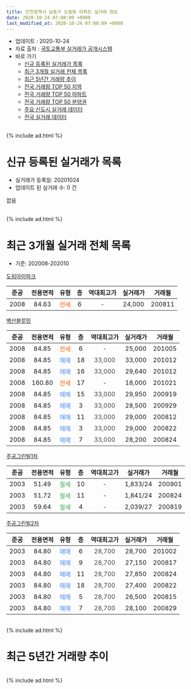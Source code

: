 ```yaml
---
title: 인천광역시 남동구 도림동 아파트 실거래 정보
date: 2020-10-24 07:08:09 +0900
last_modified_at: 2020-10-24 07:08:09 +0900
---
```


* 업데이트 : 2020-10-24
* 자료 출처 : [국토교통부 실거래가 공개시스템](http://rt.molit.go.kr)
* 바로 가기
    * [신규 등록된 실거래가 목록](#신규-등록된-실거래가-목록)
    * [최근 3개월 실거래 전체 목록](#최근-3개월-실거래-전체-목록)
    * [최근 5년간 거래량 추이](#최근-5년간-거래량-추이)
    * [전국 거래량 TOP 50 지역](https://inasie.github.io/apt-trade-info/최근-3개월-전국에서-가장-거래가-많이-발생한-지역)
    * [전국 거래량 TOP 50 아파트](https://inasie.github.io/apt-trade-info/최근-3개월-전국에서-가장-거래가-많이-발생한-아파트)
    * [전국 거래량 TOP 50 분양권](https://inasie.github.io/apt-trade-info/최근-3개월-전국에서-가장-거래가-많이-발생한-분양권)
    * [주요 신도시 실거래 데이터](https://inasie.github.io/apt-trade-info/주요-신도시)
    * [전국 실거래 데이터](https://inasie.github.io/apt-trade-info/전국)
<br>
{% include ad.html %}
<br>

# 신규 등록된 실거래가 목록
* 실거래가 등록일: 20201024
* 업데이트 된 실거래 수: 0 건

없음

<br>
{% include ad.html %}
<br>

# 최근 3개월 실거래 전체 목록
* 기준: 202008-202010


[도림아이파크](https://search.naver.com/search.naver?query=%EC%9D%B8%EC%B2%9C%EA%B4%91%EC%97%AD%EC%8B%9C+%EB%82%A8%EB%8F%99%EA%B5%AC+%EB%8F%84%EB%A6%BC%EB%8F%99+%EB%8F%84%EB%A6%BC%EC%95%84%EC%9D%B4%ED%8C%8C%ED%81%AC)

|준공|전용면적|유형|층|역대최고가|실거래가|거래월|
|:---:|:---:|:---:|:---:|:---:|:---:|:---:|
|2008|84.63|<span style="color:#ff5a00">전세</span>|6|<span style="color:#444444">-</span>|24,000|200811|

[벽산블루밍](https://search.naver.com/search.naver?query=%EC%9D%B8%EC%B2%9C%EA%B4%91%EC%97%AD%EC%8B%9C+%EB%82%A8%EB%8F%99%EA%B5%AC+%EB%8F%84%EB%A6%BC%EB%8F%99+%EB%B2%BD%EC%82%B0%EB%B8%94%EB%A3%A8%EB%B0%8D)

|준공|전용면적|유형|층|역대최고가|실거래가|거래월|
|:---:|:---:|:---:|:---:|:---:|:---:|:---:|
|2008|84.85|<span style="color:#ff5a00">전세</span>|6|<span style="color:#444444">-</span>|25,000|201005|
|2008|84.85|<span style="color:#4285f3">매매</span>|18|<span style="color:#444444">33,000</span>|33,000|201012|
|2008|84.85|<span style="color:#4285f3">매매</span>|16|<span style="color:#444444">33,000</span>|29,640|201012|
|2008|160.80|<span style="color:#ff5a00">전세</span>|17|<span style="color:#444444">-</span>|18,000|201021|
|2008|84.85|<span style="color:#4285f3">매매</span>|15|<span style="color:#444444">33,000</span>|29,950|200919|
|2008|84.85|<span style="color:#4285f3">매매</span>|3|<span style="color:#444444">33,000</span>|28,500|200929|
|2008|84.85|<span style="color:#4285f3">매매</span>|11|<span style="color:#444444">33,000</span>|29,000|200812|
|2008|84.85|<span style="color:#4285f3">매매</span>|3|<span style="color:#444444">33,000</span>|29,000|200822|
|2008|84.85|<span style="color:#4285f3">매매</span>|7|<span style="color:#444444">33,000</span>|28,200|200824|

[주공그린빌1차](https://search.naver.com/search.naver?query=%EC%9D%B8%EC%B2%9C%EA%B4%91%EC%97%AD%EC%8B%9C+%EB%82%A8%EB%8F%99%EA%B5%AC+%EB%8F%84%EB%A6%BC%EB%8F%99+%EC%A3%BC%EA%B3%B5%EA%B7%B8%EB%A6%B0%EB%B9%8C1%EC%B0%A8)

|준공|전용면적|유형|층|역대최고가|실거래가|거래월|
|:---:|:---:|:---:|:---:|:---:|:---:|:---:|
|2003|51.49|<span style="color:#34a853">월세</span>|10|<span style="color:#444444">-</span>|1,833/24|200901|
|2003|51.72|<span style="color:#34a853">월세</span>|11|<span style="color:#444444">-</span>|1,841/24|200824|
|2003|59.64|<span style="color:#34a853">월세</span>|4|<span style="color:#444444">-</span>|2,039/27|200819|

[주공그린빌2차](https://search.naver.com/search.naver?query=%EC%9D%B8%EC%B2%9C%EA%B4%91%EC%97%AD%EC%8B%9C+%EB%82%A8%EB%8F%99%EA%B5%AC+%EB%8F%84%EB%A6%BC%EB%8F%99+%EC%A3%BC%EA%B3%B5%EA%B7%B8%EB%A6%B0%EB%B9%8C2%EC%B0%A8)

|준공|전용면적|유형|층|역대최고가|실거래가|거래월|
|:---:|:---:|:---:|:---:|:---:|:---:|:---:|
|2003|84.80|<span style="color:#4285f3">매매</span>|6|<span style="color:#444444">28,700</span>|28,700|201002|
|2003|84.80|<span style="color:#4285f3">매매</span>|9|<span style="color:#444444">28,700</span>|27,150|200817|
|2003|84.80|<span style="color:#4285f3">매매</span>|11|<span style="color:#444444">28,700</span>|27,850|200824|
|2003|84.80|<span style="color:#4285f3">매매</span>|18|<span style="color:#444444">28,700</span>|27,400|200822|
|2003|84.80|<span style="color:#4285f3">매매</span>|5|<span style="color:#444444">28,700</span>|26,500|200815|
|2003|84.80|<span style="color:#4285f3">매매</span>|7|<span style="color:#444444">28,700</span>|28,100|200829|


<br>
{% include ad.html %}
<br>

# 최근 5년간 거래량 추이


<div style="width:100%;">
    <canvas id="deal_progress" height="200"></canvas>
</div>

<script>
new Chart(document.getElementById("deal_progress"), {
    type: 'line',
    data: {
        labels: ['201510','201511','201512','201601','201602','201603','201604','201605','201606','201607','201608','201609','201610','201611','201612','201701','201702','201703','201704','201705','201706','201707','201708','201709','201710','201711','201712','201801','201802','201803','201804','201805','201806','201807','201808','201809','201810','201811','201812','201901','201902','201903','201904','201905','201906','201907','201908','201909','201910','201911','201912','202001','202002','202003','202004','202005','202006','202007','202008','202009','202010'],
        datasets: [{
            label: '매매',
            pointRadius: 1,
            data: [11, 8, 1, 6, 6, 8, 6, 4, 12, 12, 5, 2, 11, 7, 4, 1, 1, 11, 11, 5, 11, 2, 10, 10, 10, 6, 2, 4, 8, 8, 1, 5, 4, 5, 6, 6, 5, 5, 3, 2, 5, 5, 7, 4, 8, 7, 4, 3, 4, 2, 13, 9, 25, 8, 17, 11, 10, 9, 8, 2, 3],
            borderColor: "rgba(255, 201, 14, 1)",
            backgroundColor: "rgba(255, 201, 14, 0.5)",
            fill: false,
            lineTension: 0
        },{
            label: '전월세',
            pointRadius: 1,
            data: [7, 7, 7, 7, 4, 8, 4, 4, 10, 5, 1, 3, 5, 4, 6, 2, 6, 4, 3, 4, 6, 9, 4, 10, 9, 4, 9, 9, 9, 10, 9, 6, 8, 7, 2, 3, 6, 3, 4, 7, 8, 5, 4, 1, 7, 6, 5, 8, 9, 2, 9, 5, 8, 3, 10, 10, 4, 8, 3, 1, 2],
            borderColor: "rgba(0, 141, 185, 1)",
            backgroundColor: "rgba(0, 141, 185, 0.5)",
            fill: false,
            lineTension: 0
        }
        ]
    },
    options: {
        responsive: true,
        title: {
            display: false
        },
        tooltips: {
            mode: 'index',
            intersect: false
        },
        hover: {
            mode: 'nearest',
            intersect: true
        },
        scales: {
            xAxes: [{
                display: true,
                scaleLabel: {
                    display: true,
                    labelString: '년/월'
                }
            }],
            yAxes: [{
                display: true,
                ticks: {
                    suggestedMin: 0,
                },
                scaleLabel: {
                    display: true,
                    labelString: '실거래 수'
                }
            }]
        }
    }
});

</script>


<br>
{% include ad.html %}
<br>

